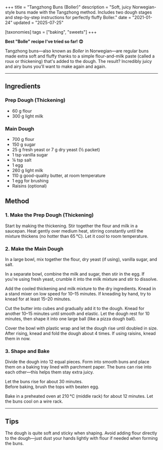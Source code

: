 +++
title = "Tangzhong Buns (Boller)"
description = "Soft, juicy Norwegian-style buns made with the Tangzhong method. Includes two dough stages and step-by-step instructions for perfectly fluffy Boller."
date = "2021-01-24"
updated = "2025-07-25"

[taxonomies]
tags = ["baking", "sweets"]
+++

**Best "Bolle" recipe I've tried so far! 😊**

Tangzhong buns—also known as *Boller* in Norwegian—are regular buns made extra soft and fluffy thanks to a simple flour-and-milk paste (called a roux or thickening) that's added to the dough. The result? Incredibly juicy and airy buns you'll want to make again and again.

---

## Ingredients

### Prep Dough (Thickening)

- 60 g flour  
- 300 g light milk  

### Main Dough

- 700 g flour  
- 150 g sugar  
- 25 g fresh yeast or 7 g dry yeast (½ packet)  
- 1 tsp vanilla sugar  
- ¼ tsp salt  
- 1 egg  
- 260 g light milk  
- 110 g good-quality butter, at room temperature  
- 1 egg for brushing  
- Raisins (optional)  

## Method

### 1. Make the Prep Dough (Thickening)

Start by making the thickening. Stir together the flour and milk in a saucepan. Heat gently over medium heat, stirring constantly until the mixture thickens (no hotter than 65 ℃). Let it cool to room temperature.

### 2. Make the Main Dough

In a large bowl, mix together the flour, dry yeast (if using), vanilla sugar, and salt.  

In a separate bowl, combine the milk and sugar, then stir in the egg. If you're using fresh yeast, crumble it into the milk mixture and stir to dissolve.

Add the cooled thickening and milk mixture to the dry ingredients. Knead in a stand mixer on low speed for 10–15 minutes. If kneading by hand, try to knead for at least 15–20 minutes.

Cut the butter into cubes and gradually add it to the dough. Knead for another 10–15 minutes until smooth and elastic. Let the dough rest for 10 minutes, then shape it into one large ball (like a pizza dough ball).

Cover the bowl with plastic wrap and let the dough rise until doubled in size. After rising, knead and fold the dough about 4 times. If using raisins, knead them in now.

### 3. Shape and Bake

Divide the dough into 12 equal pieces. Form into smooth buns and place them on a baking tray lined with parchment paper. The buns can rise into each other—this helps them stay extra juicy.

Let the buns rise for about 30 minutes.  
Before baking, brush the tops with beaten egg.

Bake in a preheated oven at 210 ℃ (middle rack) for about 12 minutes. Let the buns cool on a wire rack.

---

## Tips

The dough is quite soft and sticky when shaping. Avoid adding flour directly to the dough—just dust your hands lightly with flour if needed when forming the buns.
